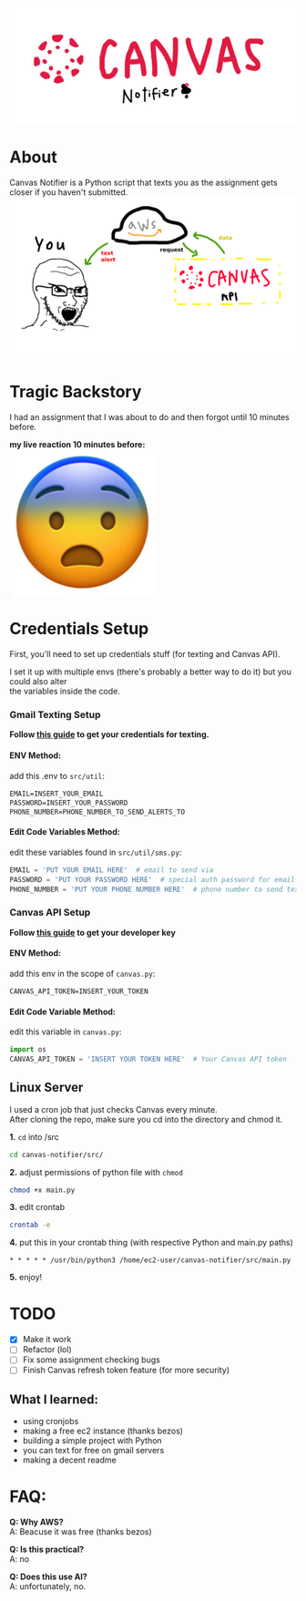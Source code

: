 ![Canvas Notifier](public/banner.png)

# About

Canvas Notifier is a Python script that texts you as the assignment gets closer if you haven't submitted.
![Diagram](public/diagram.png)

# Tragic Backstory
I had an assignment that I was about to do and then forgot until 10 minutes before.  

**my live reaction 10 minutes before:**  
![My Reaction](public/reaction.png)


# Credentials Setup

First, you'll need to set up credentials stuff (for texting and Canvas API).  

I set it up with multiple envs (there's probably a better way to do it) but you could also alter  
the variables inside the code.

### Gmail Texting Setup
**Follow [this guide](https://support.google.com/accounts/answer/185833?p=InvalidSecondFactor&visit_id=637700239874464736-1954441174&rd=1) to get your credentials for texting.**   


#### ENV Method:
add this .env to ``src/util``:
```
EMAIL=INSERT_YOUR_EMAIL 
PASSWORD=INSERT_YOUR_PASSWORD
PHONE_NUMBER=PHONE_NUMBER_TO_SEND_ALERTS_TO
```  

#### Edit Code Variables Method:
edit these variables found in ``src/util/sms.py``:
```python
EMAIL = 'PUT YOUR EMAIL HERE'  # email to send via
PASSWORD = 'PUT YOUR PASSWORD HERE'  # special auth password for email above
PHONE_NUMBER = 'PUT YOUR PHONE NUMBER HERE'  # phone number to send texts to
```

### Canvas API Setup
**Follow [this guide](https://community.canvaslms.com/t5/Admin-Guide/How-do-I-add-a-developer-API-key-for-an-account/ta-p/259) to get your developer key**  

#### ENV Method:
add this env in the scope of ``canvas.py``:
```
CANVAS_API_TOKEN=INSERT_YOUR_TOKEN
```

#### Edit Code Variable Method:
edit this variable in ``canvas.py``:
```python
import os
CANVAS_API_TOKEN = 'INSERT YOUR TOKEN HERE'  # Your Canvas API token
```

## Linux Server
I used a cron job that just checks Canvas every minute.  
After cloning the repo, make sure you cd into the directory and chmod it.  

**1.**  ``cd`` into /src

```bash
cd canvas-notifier/src/
```

**2.** adjust permissions of python file with ``chmod``

```bash
chmod +x main.py
```

**3.** edit crontab
```bash
crontab -e
```

**4.** put this in your crontab thing (with respective Python and main.py paths)
```
* * * * * /usr/bin/python3 /home/ec2-user/canvas-notifier/src/main.py
```

**5.** enjoy!

# TODO
- [X] Make it work
- [ ] Refactor (lol)
- [ ] Fix some assignment checking bugs
- [ ] Finish Canvas refresh token feature (for more security)

## What I learned:  
- using cronjobs 
- making a free ec2 instance (thanks bezos)
- building a simple project with Python
- you can text for free on gmail servers
- making a decent readme

# FAQ:
**Q: Why AWS?**    
A: Beacuse it was free (thanks bezos)

**Q: Is this practical?**  
A: no

**Q: Does this use AI?**  
A: unfortunately, no.
